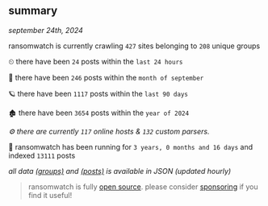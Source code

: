 
## summary
_september 24th, 2024_

ransomwatch is currently crawling `427` sites belonging to `208` unique groups

⏲ there have been `24` posts within the `last 24 hours`

🦈 there have been `246` posts within the `month of september`

🪐 there have been `1117` posts within the `last 90 days`

🏚 there have been `3654` posts within the `year of 2024`

_⚙️ there are currently `117` online hosts & `132` custom parsers._

🦕 ransomwatch has been running for `3 years, 0 months and 16 days` and indexed `13111` posts

_all data  [(groups)](http://ransomwhat.telemetry.ltd/groups) and [(posts)](http://ransomwhat.telemetry.ltd/posts) is available in JSON (updated hourly)_

> ransomwatch is fully [open source](https://github.com/joshhighet/ransomwatch#ransomwatch--). please consider [sponsoring](https://github.com/sponsors/joshhighet) if you find it useful!
